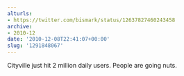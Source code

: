 ```yaml
---
alturls:
- https://twitter.com/bismark/status/12637827460243458
archive:
- 2010-12
date: '2010-12-08T22:41:07+00:00'
slug: '1291848067'
---
```


Cityville just hit 2 million daily users.  People are going nuts.

